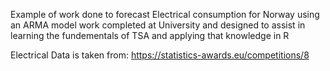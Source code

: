 Example of work done to forecast Electrical consumption for Norway using an ARMA model
work completed at University and designed to assist in learning the fundementals of TSA and applying that knowledge in R

Electrical Data is taken from: https://statistics-awards.eu/competitions/8
